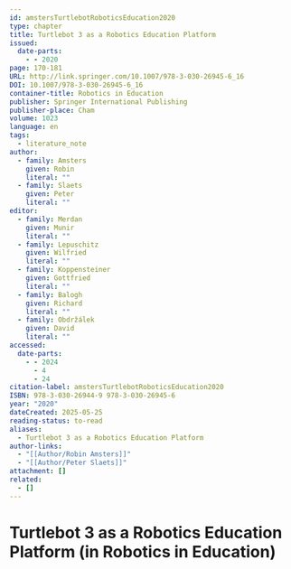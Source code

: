 ```yaml
---
id: amstersTurtlebotRoboticsEducation2020
type: chapter
title: Turtlebot 3 as a Robotics Education Platform
issued:
  date-parts:
    - - 2020
page: 170-181
URL: http://link.springer.com/10.1007/978-3-030-26945-6_16
DOI: 10.1007/978-3-030-26945-6_16
container-title: Robotics in Education
publisher: Springer International Publishing
publisher-place: Cham
volume: 1023
language: en
tags:
  - literature_note
author:
  - family: Amsters
    given: Robin
    literal: ""
  - family: Slaets
    given: Peter
    literal: ""
editor:
  - family: Merdan
    given: Munir
    literal: ""
  - family: Lepuschitz
    given: Wilfried
    literal: ""
  - family: Koppensteiner
    given: Gottfried
    literal: ""
  - family: Balogh
    given: Richard
    literal: ""
  - family: Obdržálek
    given: David
    literal: ""
accessed:
  date-parts:
    - - 2024
      - 4
      - 24
citation-label: amstersTurtlebotRoboticsEducation2020
ISBN: 978-3-030-26944-9 978-3-030-26945-6
year: "2020"
dateCreated: 2025-05-25
reading-status: to-read
aliases:
  - Turtlebot 3 as a Robotics Education Platform
author-links:
  - "[[Author/Robin Amsters]]"
  - "[[Author/Peter Slaets]]"
attachment: []
related:
  - []
---
```


# Turtlebot 3 as a Robotics Education Platform (in Robotics in Education)

